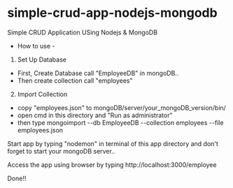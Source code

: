 # simple-crud-app-nodejs-mongodb
Simple CRUD Application USing Nodejs &amp; MongoDB

- How to use -

1. Set Up Database

- First, Create Database call "EmployeeDB" in mongoDB..
- Then create collection call "employees"

2. Import Collection
- copy "employees.json" to  mongoDB/server/your_mongoDB_version/bin/
- open cmd in this directory and "Run as administrator"
- then type mongoimport --db EmployeeDB --collection employees --file employees.json

Start app by typing "nodemon" in terminal of this app directory and don't forget to start your mongoDB server..

Access the app using browser by typing http://localhost:3000/employee

Done!!


